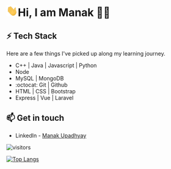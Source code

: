 
# <img src="https://raw.githubusercontent.com/ABSphreak/ABSphreak/master/gifs/Hi.gif" width="30px">Hi, I am Manak 👨‍💻

## ⚡ Tech Stack

Here are a few things I've picked up along my learning journey.

*  C++ | Java | Javascript | Python
*  Node
*  MySQL | MongoDB
* :octocat: Git | Github
*  HTML | CSS | Bootstrap
* Express | Vue | Laravel

## 📫 Get in touch
- LinkedIn - [Manak Upadhyay](https://in.linkedin.com/in/manak-upadhyay)

![visitors](https://visitor-badge.glitch.me/badge?page_id=manakupadhyay/manakupadhyay)

[![Top Langs](https://github-readme-stats.vercel.app/api/top-langs/?username=manakupadhyay&layout=compact&theme=dark)](https://github.com/manakupadhyay/github-readme-stats)
